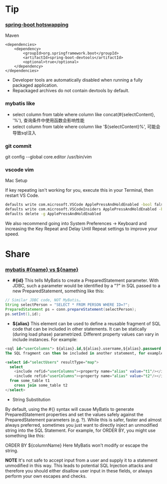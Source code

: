 # Tip

### [spring-boot hotswapping](https://docs.spring.io/spring-boot/docs/current/reference/html/howto-hotswapping.html)

Maven
```
<dependencies>
	<dependency>
		<groupId>org.springframework.boot</groupId>
		<artifactId>spring-boot-devtools</artifactId>
		<optional>true</optional>
	</dependency>
</dependencies>
```

* Developer tools are automatically disabled when running a fully packaged application.
* Repackaged archives do not contain devtools by default.


### mybatis like
* select column from table where column like concat(#{selectContent}, '%'), 查询条件中使用函数会影响性能
* select column from table where column like '${selectContent}%', 可能会导致sql注入

### git commit

git config --global core.editor /usr/bin/vim

### vscode vim

Mac Setup

If key repeating isn't working for you, execute this in your Terminal, then restart VS Code.

```cmd
defaults write com.microsoft.VSCode ApplePressAndHoldEnabled -bool false         # For VS Code
defaults write com.microsoft.VSCodeInsiders ApplePressAndHoldEnabled -bool false # For VS Code Insider
defaults delete -g ApplePressAndHoldEnabled                                      # If necessary, reset global default
```

We also recommend going into System Preferences -> Keyboard and increasing the Key Repeat and Delay Until Repeat settings to improve your speed.


# Share

### [mybatis #{name} vs ${name}](http://www.mybatis.org/mybatis-3/sqlmap-xml.html#select)

* **#{id}**
This tells MyBatis to create a PreparedStatement parameter. With JDBC, such a parameter would be identified by a "?" in SQL passed to a new PreparedStatement, something like this:

```java
// Similar JDBC code, NOT MyBatis…
String selectPerson = "SELECT * FROM PERSON WHERE ID=?";
PreparedStatement ps = conn.prepareStatement(selectPerson);
ps.setInt(1,id);
```

* **${alias}**
This element can be used to define a reusable fragment of SQL code that can be included in other statements. It can be statically (during load phase) parametrized. Different property values can vary in include instances. For example:

```sql
<sql id="userColumns"> ${alias}.id,${alias}.username,${alias}.password </sql>
The SQL fragment can then be included in another statement, for example:

<select id="selectUsers" resultType="map">
  select
    <include refid="userColumns"><property name="alias" value="t1"/></include>,
    <include refid="userColumns"><property name="alias" value="t2"/></include>
  from some_table t1
    cross join some_table t2
</select>
```

* String Substitution

By default, using the #{} syntax will cause MyBatis to generate PreparedStatement properties and set the values safely against the PreparedStatement parameters (e.g. ?). While this is safer, faster and almost always preferred, sometimes you just want to directly inject an unmodified string into the SQL Statement. For example, for ORDER BY, you might use something like this:

ORDER BY ${columnName}
Here MyBatis won't modify or escape the string.

**NOTE** It's not safe to accept input from a user and supply it to a statement unmodified in this way. This leads to potential SQL Injection attacks and therefore you should either disallow user input in these fields, or always perform your own escapes and checks.

